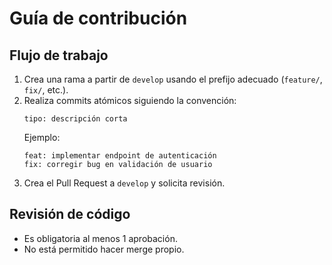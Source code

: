 # Guía de contribución

## Flujo de trabajo

1. Crea una rama a partir de `develop` usando el prefijo adecuado (`feature/`, `fix/`, etc.).
2. Realiza commits atómicos siguiendo la convención:
   ```
   tipo: descripción corta
   ```
   Ejemplo:
   ```
   feat: implementar endpoint de autenticación
   fix: corregir bug en validación de usuario
   ```
3. Crea el Pull Request a `develop` y solicita revisión.

## Revisión de código

- Es obligatoria al menos 1 aprobación.
- No está permitido hacer merge propio.